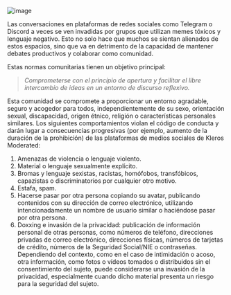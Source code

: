 ![image](https://user-images.githubusercontent.com/10378902/212568319-2f1edf7b-9e49-404e-a1b0-cdaf09377172.png)

Las conversaciones en plataformas de redes sociales como Telegram o Discord a veces se ven invadidas por grupos que utilizan memes tóxicos y lenguaje negativo. Esto no solo hace que muchos se sientan alienados de estos espacios, sino que va en detrimento de la capacidad de mantener debates productivos y colaborar como comunidad.

Estas normas comunitarias tienen un objetivo principal:

> *Comprometerse con el principio de apertura y facilitar el libre intercambio de ideas en un entorno de discurso reflexivo.*

Esta comunidad se compromete a proporcionar un entorno agradable, seguro y acogedor para todos, independientemente de su sexo, orientación sexual, discapacidad, origen étnico, religión o características personales similares.
Los siguientes comportamientos violan el código de conducta y darán lugar a consecuencias progresivas (por ejemplo, aumento de la duración de la prohibición) de las plataformas de medios sociales de Kleros Moderated:

1. Amenazas de violencia o lenguaje violento.
2. Material o lenguaje sexualmente explícito.
3. Bromas y lenguaje sexistas, racistas, homófobos, transfóbicos, capazistas o discriminatorios por cualquier otro motivo.
4. Estafa, spam.
5. Hacerse pasar por otra persona copiando su avatar, publicando contenidos con su dirección de correo electrónico, utilizando intencionadamente un nombre de usuario similar o haciéndose pasar por otra persona.
6. Doxxing e invasión de la privacidad: publicación de información personal de otras personas, como números de teléfono, direcciones privadas de correo electrónico, direcciones físicas, números de tarjetas de crédito, números de la Seguridad Social/NIE o contraseñas. Dependiendo del contexto, como en el caso de intimidación o acoso, otra información, como fotos o vídeos tomados o distribuidos sin el consentimiento del sujeto, puede considerarse una invasión de la privacidad, especialmente cuando dicho material presenta un riesgo para la seguridad del sujeto.
